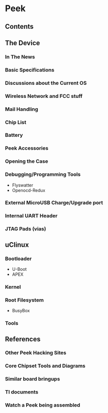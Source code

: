 # Peek
## Contents
## The Device
### In The News
### Basic Specifications
### Discussions about the Current OS
### Wireless Network and FCC stuff
### Mail Handling
### Chip List
### Battery
### Peek Accessories
### Opening the Case
### Debugging/Programming Tools
* Flyswatter
* Openocd-Redux
### External MicroUSB Charge/Upgrade port
### Internal UART Header
### JTAG Pads (vias)
## uClinux
### Bootloader
* U-Boot
* APEX
### Kernel
### Root Filesystem
* BusyBox
### Tools
## References
### Other Peek Hacking Sites
### Core Chipset Tools and Diagrams
### Similar board bringups
### TI documents
### Watch a Peek being assembled
